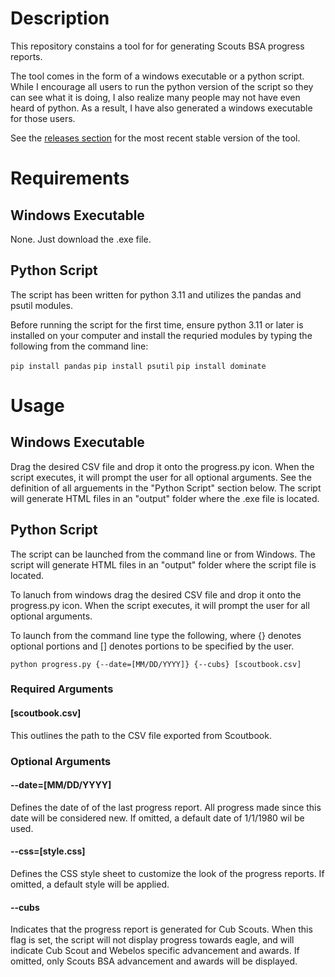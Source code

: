 # Description
This repository constains a tool for for generating Scouts BSA progress reports.

The tool comes in the form of a windows executable or a python script. While I encourage all users to run the python version of the script so they can see what it is doing, I also realize many people may not have even heard of python. As a result, I have also generated a windows executable for those users.

See the [releases section](https://github.com/sgreasby/Scout-Progress-Report/releases/) for the most recent stable version of the tool.

# Requirements
## Windows Executable
None. Just download the .exe file.
## Python Script
The script has been written for python 3.11 and utilizes the pandas and psutil modules.

Before running the script for the first time, ensure python 3.11 or later is installed on your computer and install the requried modules by typing the following from the command line:

`pip install pandas`
`pip install psutil`
`pip install dominate`

# Usage
## Windows Executable
Drag the desired CSV file and drop it onto the progress.py icon. When the script executes, it will prompt the user for all optional arguments. See the definition of all arguements in the "Python Script" section below. The script will generate HTML files in an "output" folder where the .exe file is located.

## Python Script
The script can be launched from the command line or from Windows. The script will generate HTML files in an "output" folder where the script file is located.

To lanuch from windows drag the desired CSV file and drop it onto the progress.py icon. When the script executes, it will prompt the user for all optional arguments.

To launch from the command line type the following, where {} denotes optional portions and [] denotes portions to be specified by the user.

`python progress.py {--date=[MM/DD/YYYY]} {--cubs} [scoutbook.csv]`

### Required Arguments
#### [scoutbook.csv]
This outlines the path to the CSV file exported from Scoutbook.

### Optional Arguments
#### --date=[MM/DD/YYYY]
Defines the date of of the last progress report. All progress made since this date will be considered new.
If omitted, a default date of 1/1/1980 wil be used.
#### --css=[style.css]
Defines the CSS style sheet to customize the look of the progress reports.
If omitted, a default style will be applied.
#### --cubs
Indicates that the progress report is generated for Cub Scouts. When this flag is set, the script will not display progress towards eagle, and will indicate Cub Scout and Webelos specific advancement and awards.
If omitted, only Scouts BSA advancement and awards will be displayed.
